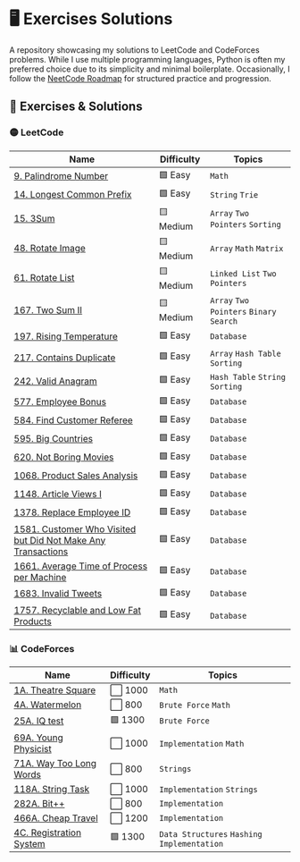 # 🖥️ Exercises Solutions
A repository showcasing my solutions to LeetCode and CodeForces problems. While I use multiple programming languages, Python is often my preferred choice due to its simplicity and minimal boilerplate. Occasionally, I follow the [NeetCode Roadmap](https://neetcode.io/roadmap) for structured practice and progression.

## 📑 Exercises & Solutions

### 🟡 LeetCode

| Name    | Difficulty    | Topics    |
|-|-|-|
| [9. Palindrome Number](https://github.com/gabrielvsc/exercise-solutions/blob/master/leetcode/9-PalindromeNumber.py) | 🟩 Easy | `Math` |
| [14. Longest Common Prefix](https://github.com/gabrielvsc/exercise-solutions/blob/master/leetcode/14-LongestCommonPrefix.py) | 🟩 Easy | `String` `Trie` |
| [15. 3Sum](https://github.com/gabrielvsc/exercise-solutions/blob/master/leetcode/15-3Sum.py) | 🟨 Medium | `Array` `Two Pointers` `Sorting` |
| [48. Rotate Image](https://github.com/gabrielvsc/exercise-solutions/blob/master/leetcode/48-RotateImage.py) | 🟨 Medium | `Array` `Math` `Matrix` |
| [61. Rotate List](https://github.com/gabrielvsc/exercise-solutions/blob/master/leetcode/61-RotateList.py) | 🟨 Medium | `Linked List` `Two Pointers` |
| [167. Two Sum II](https://github.com/gabrielvsc/exercise-solutions/blob/master/leetcode/167-TwoSum-II.py) | 🟨 Medium | `Array` `Two Pointers` `Binary Search` |
| [197. Rising Temperature](https://github.com/gabrielvsc/exercise-solutions/blob/master/leetcode/197-RisingTemperature.sql) | 🟩 Easy | `Database` |
| [217. Contains Duplicate](https://github.com/gabrielvsc/exercise-solutions/blob/master/leetcode/217-ContainsDuplicate.py) | 🟩 Easy | `Array` `Hash Table` `Sorting` |
| [242. Valid Anagram](https://github.com/gabrielvsc/exercise-solutions/blob/master/leetcode/242-ValidAnagram.py) | 🟩 Easy | `Hash Table` `String` `Sorting` |
| [577. Employee Bonus](https://github.com/gabrielvsc/exercise-solutions/blob/master/leetcode/577-EmployeeBonus.sql) | 🟩 Easy | `Database` |
| [584. Find Customer Referee](https://github.com/gabrielvsc/exercise-solutions/blob/master/leetcode/584-FindCustomerReferee.sql) | 🟩 Easy | `Database` |
| [595. Big Countries](https://github.com/gabrielvsc/exercise-solutions/blob/master/leetcode/595-BigCountries.sql) | 🟩 Easy | `Database` |
| [620. Not Boring Movies](https://github.com/gabrielvsc/exercise-solutions/blob/master/leetcode/620-NotBoringMovies.sql) | 🟩 Easy | `Database` |
| [1068. Product Sales Analysis](https://github.com/gabrielvsc/exercise-solutions/blob/master/leetcode/1068-ProductSalesAnalysis.sql) | 🟩 Easy | `Database` |
| [1148. Article Views I](https://github.com/gabrielvsc/exercise-solutions/blob/master/leetcode/1148-ArticleViewsI.sql) | 🟩 Easy | `Database` |
| [1378. Replace Employee ID](https://github.com/gabrielvsc/exercise-solutions/blob/master/leetcode/1378-ReplaceEmployeeID.sql) | 🟩 Easy | `Database` |
| [1581. Customer Who Visited but Did Not Make Any Transactions](https://github.com/gabrielvsc/exercise-solutions/blob/master/leetcode/1581.CustomerNotMakeTransactions.sql) | 🟩 Easy | `Database` |
| [1661. Average Time of Process per Machine](https://github.com/gabrielvsc/exercise-solutions/blob/master/leetcode/1661-AverageTimeOfProcessPerMachine.sql) | 🟩 Easy | `Database` |
| [1683. Invalid Tweets](https://github.com/gabrielvsc/exercise-solutions/blob/master/leetcode/1683-InvalidTweets.sql) | 🟩 Easy | `Database` |
| [1757. Recyclable and Low Fat Products](https://github.com/gabrielvsc/exercise-solutions/blob/master/leetcode/1757-RecyclableAndLowFatProducts.sql) | 🟩 Easy | `Database` |

### 📊 CodeForces

| Name    | Difficulty    | Topics    |
|-|-|-|
| [1A. Theatre Square](https://github.com/gabrielvsc/exercise-solutions/blob/master/codeforces/1A-TheatreSquare.py) | ⬜ 1000 | `Math` |
| [4A. Watermelon](https://github.com/gabrielvsc/exercise-solutions/blob/master/codeforces/4A-Watermelon.py) | ⬜ 800 | `Brute Force` `Math` |
| [25A. IQ test](https://github.com/gabrielvsc/exercise-solutions/blob/master/codeforces/25A-IQtest.py) | 🟩 1300 | `Brute Force` |
| [69A. Young Physicist](https://github.com/gabrielvsc/exercise-solutions/blob/master/codeforces/69A-YoungPhysicist.py) | ⬜ 1000 | `Implementation` `Math` |
| [71A. Way Too Long Words](https://github.com/gabrielvsc/exercise-solutions/blob/master/codeforces/714A-WayTooLongWords.py) | ⬜ 800 | `Strings` |
| [118A. String Task](https://github.com/gabrielvsc/exercise-solutions/blob/master/codeforces/118A-StringTask.py) | ⬜ 1000 | `Implementation` `Strings` |
| [282A. Bit++](https://github.com/gabrielvsc/exercise-solutions/blob/master/codeforces/282A-Bitpp.py) | ⬜ 800 | `Implementation` |
| [466A. Cheap Travel](https://github.com/gabrielvsc/exercise-solutions/blob/master/codeforces/466A-CheapTravel.py) | ⬜ 1200 | `Implementation` |
| [4C. Registration System](https://github.com/gabrielvsc/exercise-solutions/blob/master/codeforces/4C-RegistrationSystem.py) | 🟩 1300 | `Data Structures` `Hashing` `Implementation` |

